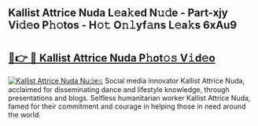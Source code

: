 ## Kallist Attrice Nuda L𝚎a𝚔ed N𝚞𝚍e - Part-xjy Vi𝚍𝚎o P𝚑𝚘tos - H𝚘𝚝 O𝚗𝚕yf𝚊ns L𝚎a𝚔s 6xAu9

# <h2><a href="http://kfclqb.oniu.top/?m=Kallist+Attrice+Nuda">🔗👉 🔴 Kallist Attrice Nuda P𝚑ot𝚘𝚜 V𝚒d𝚎o</a></h2>

[![Kallist Attrice Nuda Nu𝚍e𝚜](https://i.imgur.com/0qMVB7G.gif)](http://kfclqb.oniu.top/?m=Kallist+Attrice+Nuda)
Social media innovator Kallist Attrice Nuda, acclaimed for disseminating dance and lifestyle knowledge, through presentations and blogs. Selfless humanitarian worker Kallist Attrice Nuda, famed for their commitment and courage in helping those in need around the world.  
